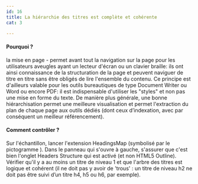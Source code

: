 ```yaml
---
id: 16
title: La hiérarchie des titres est complète et cohérente
cat: 3

---
```


#### Pourquoi ?

la mise en page - permet avant tout la navigation sur la page pour les utilisateurs aveugles ayant un lecteur d'écran ou un clavier braille: ils ont ainsi connaissance de la structuration de la page et peuvent naviguer de titre en titre sans être obligés de lire l'ensemble du contenu. Ce principe est d'ailleurs valable pour les outils bureautiques de type Document Writer ou Word ou encore PDF: il est indispensable d'utiliser les "styles" et non pas une mise en forme du texte. De manière plus générale, une bonne hiérarchisation permet une meilleure visualisation et permet l'extraction du plan de chaque page aux outils dédiés (dont ceux d’indexation, avec par conséquent un meilleur référencement).

#### Comment contrôler ?

Sur l'échantillon, lancer l'extension HeadingsMap (symbolisé par le pictogramme <h/>). Dans le panneau qui s'ouvre à gauche, s'assurer que c'est bien l'onglet Headers Structure qui est activé (et non HTML5 Outline). Vérifier qu'il y a au moins un titre de niveau 1 et que l'arbre des titres est logique et cohérent (il ne doit pas y avoir de 'trous' : un titre de niveau h2 ne doit pas être suivi d’un titre h4, h5 ou h6, par exemple).

